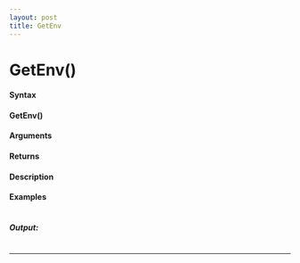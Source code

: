 ```yaml
---
layout: post
title: GetEnv
---
```


# GetEnv()


#### Syntax

#### GetEnv()

#### Arguments

#### Returns

#### Description

#### Examples

```

```

##### Output:

```

```

---